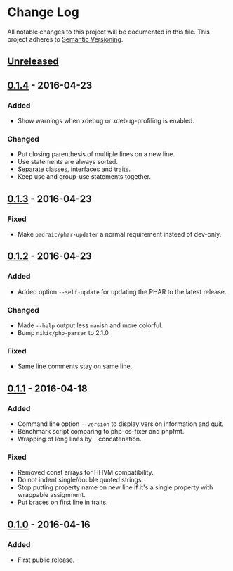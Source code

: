 # Change Log
All notable changes to this project will be documented in this file.
This project adheres to [Semantic Versioning](http://semver.org/).

<!--
Added      for new features.
Changed    for changes in existing functionality.
Deprecated for once-stable features removed in upcoming releases.
Removed    for deprecated features removed in this release.
Fixed      for any bug fixes.
Security   to invite users to upgrade in case of vulnerabilities.
-->

## [Unreleased]

## [0.1.4] - 2016-04-23
### Added
- Show warnings when xdebug or xdebug-profiling is enabled.

### Changed
- Put closing parenthesis of multiple lines on a new line.
- Use statements are always sorted.
- Separate classes, interfaces and traits.
- Keep use and group-use statements together.

## [0.1.3] - 2016-04-23
### Fixed
- Make `padraic/phar-updater` a normal requirement instead of dev-only.

## [0.1.2] - 2016-04-23
### Added
- Added option `--self-update` for updating the PHAR to the latest release.

### Changed
- Made `--help` output less `man`ish and more colorful.
- Bump `nikic/php-parser` to 2.1.0

### Fixed
- Same line comments stay on same line.

## [0.1.1] - 2016-04-18
### Added
- Command line option `--version` to display version information and quit.
- Benchmark script comparing to php-cs-fixer and phpfmt.
- Wrapping of long lines by `.` concatenation.

### Fixed
- Removed const arrays for HHVM compatibility.
- Do not indent single/double quoted strings.
- Stop putting property name on new line if it's a single property with wrappable assignment.
- Put braces on first line in traits.

## [0.1.0] - 2016-04-16
### Added
- First public release.

[Unreleased]: https://github.com/nochso/phormat/compare/0.1.4...HEAD
[0.1.4]: https://github.com/nochso/phormat/compare/0.1.3...0.1.4
[0.1.3]: https://github.com/nochso/phormat/compare/0.1.2...0.1.3
[0.1.2]: https://github.com/nochso/phormat/compare/0.1.1...0.1.2
[0.1.1]: https://github.com/nochso/phormat/compare/0.1.0...0.1.1
[0.1.0]: https://github.com/nochso/phormat/compare/049e1ebafb5fb8de18ac9532bc20191cc7df79c3...0.1.0